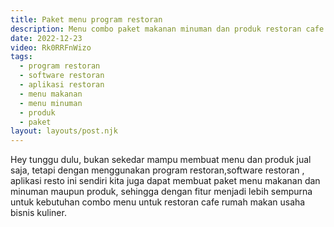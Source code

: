 ```yaml
---
title: Paket menu program restoran
description: Menu combo paket makanan minuman dan produk restoran cafe rumah makan.
date: 2022-12-23
video: Rk0RRFnWizo
tags:
  - program restoran
  - software restoran
  - aplikasi restoran
  - menu makanan
  - menu minuman
  - produk
  - paket
layout: layouts/post.njk
---
```


Hey tunggu dulu, bukan sekedar mampu membuat menu dan produk jual saja, tetapi dengan menggunakan program restoran,software restoran , aplikasi resto ini sendiri kita juga dapat membuat paket menu makanan dan minuman maupun produk, sehingga dengan fitur menjadi lebih sempurna untuk kebutuhan combo menu untuk restoran cafe rumah makan usaha bisnis kuliner.
